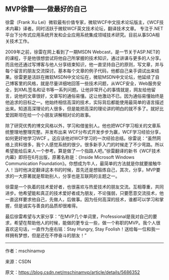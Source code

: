 ## MVP徐雷——做最好的自己

徐雷（Frank Xu Lei）微软最有价值专家，微软WCF中文技术论坛版主，《WCF技术内幕》译者。同时活跃于微软WCF英文技术论坛，翻译技术文章。 专注于.NET平台下分布式应用系统开发和企业应用系统集成领域技术研究。目前从事SOA相关技术工作。

2009年之前，徐雷在网上看到了一期MSDN Webcast，是一节关于ASP.NET的的课程，于是他很想尝试将他自己所掌握的技术知识，通过讲课与更多的人分享。而且他还通过写博客与他人分享结束知识，他一直坚持自己的原则，写文章，并与每个留言的朋友交流探讨。基本每个文章的例子代码，他都自己亲手调试出来结果。徐雷更是活跃在微软MSDN中文论坛在，微软MSDN中文论坛，他延续了自己博客里的风格，就是尽量详细地回答一些技术问题，从WCF安全，Web服务安全，到XML签名和证书等一系列问题。让他非常开心的事情就是，网友给他留言，说他的文章很好，文章写的通俗易懂。这让他激动不已。因为通俗易懂始终是他追求的目标之一。他始终相信高深的技术，实际背后都能使用最简单的语言描述出来。知道高深理论的人很多，但是能把高深的理论讲的明白的就不多了。就好比爱因斯坦在给一个小朋友讲解相对论的故事。

除了研究优秀的博文风格以外，学习和借鉴别人。他也把WCF学习相关的文章系统整理地整理完整。并发布出来 WCF分布式开发步步为赢，WCF学习经验分享，如何更好地学习WCF 。这应该他对WCF学习的一次经验总结。徐雷说：“虽然网络上资料很多，我个人感觉系统的很少。很多新手入门的时候走了不少弯路。所以希望能给后来人一个参考。算是做了一个指路人吧。”徐雷翻译的新书《WCF技术内幕》即将在6月出版，原著名称是：《Inside Microsoft Windows Communication Foundation》。你想成为牛人，最简单的方法就是你就要接触牛人！当时他决定翻译这本书的时候，首先还是想锻炼自己，其次，分享，MVP要求的一大原著就是帮助别人，分享也是互联网的主题之一。

徐雷是一个执着的技术爱好者，也很喜欢与热爱技术的朋友交流。互相尊重，共同进步。他希望能和真正的技术爱好者成为朋友，不论强弱，只要愿意交流技术，他一直这样要求他自己，先做人，后做事。因为任何高深的技术，谁都可以学习和掌握，但是诚实与善良的品质却很难得。

最后徐雷希望与大家分享：“在MVP几个单词里，Professional是我对自己的要求，希望在帮助他人的时候，能做的更专业一些，做一个称职的MVP。我个人很喜欢这句话，一直作为座右铭：Stay Hungry, Stay Foolish！送给每一位和我一样拥有梦想，但是还在不停奋斗的朋友！”

--------------------- 
作者：mschinamvp 

来源：CSDN 

原文：https://blog.csdn.net/mschinamvp/article/details/5686352 